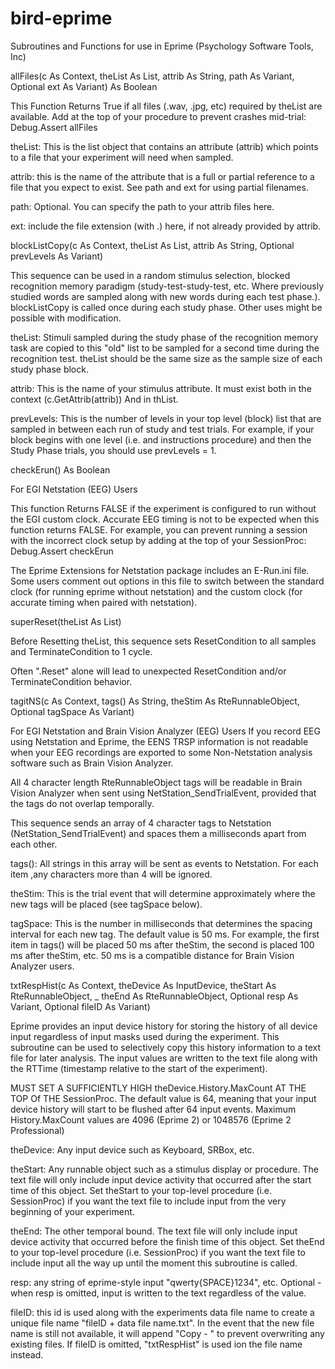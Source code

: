 bird-eprime
===========

Subroutines and Functions for use in Eprime (Psychology Software Tools, Inc)

allFiles(c As Context, theList As List, attrib As String, path As Variant, Optional ext As Variant) As Boolean

This Function Returns True if all files (.wav, .jpg, etc) required by theList are available. Add at the top of your procedure to prevent crashes mid-trial: Debug.Assert allFiles 
	
theList: This is the list object that contains an attribute (attrib) which points to a file that your experiment will need when sampled.
	
attrib: this is the name of the attribute that is a full or partial reference to a file that you expect to exist. See path and ext for using partial filenames.
	
path: Optional. You can specify the path to your attrib files here.
	
ext: include the file extension (with .) here, if not already provided by attrib.

blockListCopy(c As Context, theList As List, attrib As String, Optional prevLevels As Variant)

This sequence can be used in a random stimulus selection, blocked recognition memory paradigm (study-test-study-test, etc. Where previously studied words are sampled along with new words during each test phase.). blockListCopy is called once during each study phase. Other uses might be possible with modification.
	
theList: Stimuli sampled during the study phase of the recognition memory task are copied to this "old" list to be sampled for a second time during the recognition test. theList should be the same size as the sample size of each study phase block.
	
attrib: This is the name of your stimulus attribute. It must exist both in the context (c.GetAttrib(attrib)) And in thList.
	
prevLevels: This is the number of levels in your top level (block) list that are sampled in between each run of study and test trials. For example, if your block begins with one level (i.e. and instructions procedure) and then the Study Phase trials, you should use prevLevels = 1.

checkErun() As Boolean

For EGI Netstation (EEG) Users
	
This function Returns FALSE if the experiment is configured to run without the EGI custom clock. Accurate EEG timing is not to be expected when this function returns FALSE. For example, you can prevent running a session with the incorrect clock setup by adding at the top of your SessionProc: Debug.Assert checkErun
	
The Eprime Extensions for Netstation package includes an E-Run.ini file. Some users comment out options in this file to switch between the standard clock (for running eprime without netstation) and the custom clock (for accurate timing when paired with netstation).

superReset(theList As List)

Before Resetting theList, this sequence sets ResetCondition to all samples and TerminateCondition to 1 cycle.
	
Often ".Reset" alone will lead to unexpected ResetCondition and/or TerminateCondition behavior.

tagitNS(c As Context, tags() As String, theStim As RteRunnableObject, Optional tagSpace As Variant)

For EGI Netstation and Brain Vision Analyzer (EEG) Users If you record EEG using Netstation and Eprime, the EENS TRSP information is not readable when your EEG recordings are exported to some Non-Netstation analysis software such as Brain Vision Analyzer.
	
All 4 character length RteRunnableObject tags will be readable in Brain Vision Analyzer when sent using NetStation_SendTrialEvent, provided that the tags do not overlap temporally.
	
This sequence sends an array of 4 character tags to Netstation (NetStation_SendTrialEvent) and spaces them a milliseconds apart from each other.
	
tags(): All strings in this array will be sent as events to Netstation. For each item ,any characters more than 4 will be ignored.
	
theStim: This is the trial event that will determine approximately where the new tags will be placed (see tagSpace below).
	
tagSpace: This is the number in milliseconds that determines the spacing interval for each new tag. The default value is 50 ms. For example, the first item in tags() will be placed 50 ms after theStim, the second is placed 100 ms after theStim, etc. 50 ms is a compatible distance for Brain Vision Analyzer users.

txtRespHist(c As Context, theDevice As InputDevice, theStart As RteRunnableObject, _
theEnd As RteRunnableObject, Optional resp As Variant, Optional fileID As Variant)

Eprime provides an input device history for storing the history of all device input regardless of input masks used during the experiment. This subroutine can be used to selectively copy this history information to a text file for later analysis. The input values are written to the text file along with the RTTime (timestamp relative to the start of the experiment).

MUST SET A SUFFICIENTLY HIGH theDevice.History.MaxCount AT THE TOP Of THE SessionProc. The default value is 64, meaning that your input device history will start to be flushed after 64 input events. Maximum History.MaxCount values are 4096 (Eprime 2) or 1048576 (Eprime 2 Professional)

theDevice: Any input device such as Keyboard, SRBox, etc.

theStart: Any runnable object such as a stimulus display or procedure. The text file will only include input device activity that occurred after the start time of this object. Set theStart to your top-level procedure (i.e. SessionProc) if you want the text file to include input from the very beginning of your experiment.

theEnd: The other temporal bound. The text file will only include input device activity that occurred before the finish time of this object. Set theEnd to your top-level procedure (i.e. SessionProc) if you want the text file to include input all the way up until the moment this subroutine is called.

resp: any string of eprime-style input "qwerty{SPACE}1234", etc. Optional - when resp is omitted, input is written to the text regardless of the value.

fileID: this id is used along with the experiments data file name to create a unique file name "fileID + data file name.txt". In the event that the new file name is still not available, it will append "Copy - " to prevent overwriting any existing files. If fileID is omitted, "txtRespHist" is used ion the file name instead.





